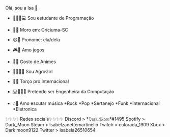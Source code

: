   Olá, sou a Isa 👋

- 👩🏼‍🎓💻 Sou estudante de Programação

- 📍🏡  Moro em: Criciuma-SC

- 😄🖤 Pronome: ela/dela

- 🎮💜 Amo jogos

- 💫💞 Gosto de Animes

- 🚜👩🏼‍🌾 Sou AgroGirl

- 💖🤍 Torço pro Internacional

- 💻👩🏼‍💻 Pretendo ser Engenheira da Computação

- 🎶🎵 Amo escutar música
     *Rock
     *Pop
     *Sertanejo
     *Funk
     *Internacional
     *Eletronica

✨✨✨✨Redes sociais✨✨✨✨
Discord > °𝔇𝔞𝔯𝔨_𝔐𝔬𝔬𝔫°#1495
Spotify > Dark_Moon
Steam   > isabelzanettemartinello
Twitch  > colorada_1909
Xbox    > Dark moon9122
Twitter > Isabela26510654

